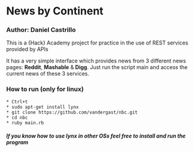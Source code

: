 # News by Continent
### Author: Daniel Castrillo

This is a {Hack} Academy project for practice in the use of REST services provided by APIs

It has a very simple interface which provides news from 3 different news pages: **Reddit**, **Mashable** & **Digg**. 
Just run the script main and access the current news of these 3 services.

### How to run (only for linux)
	* Ctrl+t
	* sudo apt-get install lynx
	* git clone https://github.com/vandergast/nbc.git
	* cd nbc
	* ruby main.rb


##### If you know how to use lynx in other OSs feel free to install and run the program
